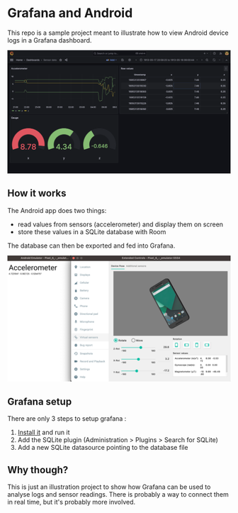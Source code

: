 # Grafana and Android

This repo is a sample project meant to illustrate how to view Android device logs in a Grafana dashboard.

![screenshot](screenshots/grafana.png)

## How it works

The Android app does two things:
 - read values from sensors (accelerometer) and display them on screen
 - store these values in a SQLite database with Room

The database can then be exported and fed into Grafana.

![app](screenshots/app.png)

## Grafana setup

There are only 3 steps to setup grafana :
 1. [Install it](https://grafana.com/docs/grafana/latest/setup-grafana/installation/) and run it
 2. Add the SQLite plugin (Administration > Plugins > Search for SQLite)
 3. Add a new SQLite datasource pointing to the database file


## Why though?

This is just an illustration project to show how Grafana can be used to analyse logs and sensor readings. There is probably a way to connect them in real time, but it's probably more involved.
